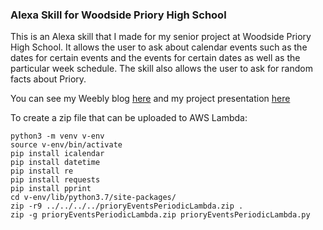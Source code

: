 ### Alexa Skill for Woodside Priory High School

This is an Alexa skill that I made for my senior project at Woodside Priory High School. It allows the user to ask about calendar events such as the dates for certain events and the events for certain dates as well as the particular week schedule. The skill also allows the user to ask for random facts about Priory. 

You can see my Weebly blog [here](https://prioryalexa.weebly.com/) and my project presentation [here](https://vimeo.com/423808312)

To create a zip file that can be uploaded to AWS Lambda:


    python3 -m venv v-env
    source v-env/bin/activate
    pip install icalendar
    pip install datetime
    pip install re
    pip install requests
    pip install pprint
    cd v-env/lib/python3.7/site-packages/
    zip -r9 ../../../../prioryEventsPeriodicLambda.zip .
    zip -g prioryEventsPeriodicLambda.zip prioryEventsPeriodicLambda.py
